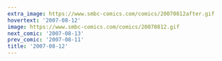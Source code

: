 ```yaml
---
extra_image: https://www.smbc-comics.com/comics/20070812after.gif
hovertext: '2007-08-12'
image: https://www.smbc-comics.com/comics/20070812.gif
next_comic: '2007-08-13'
prev_comic: '2007-08-11'
title: '2007-08-12'
---
```


